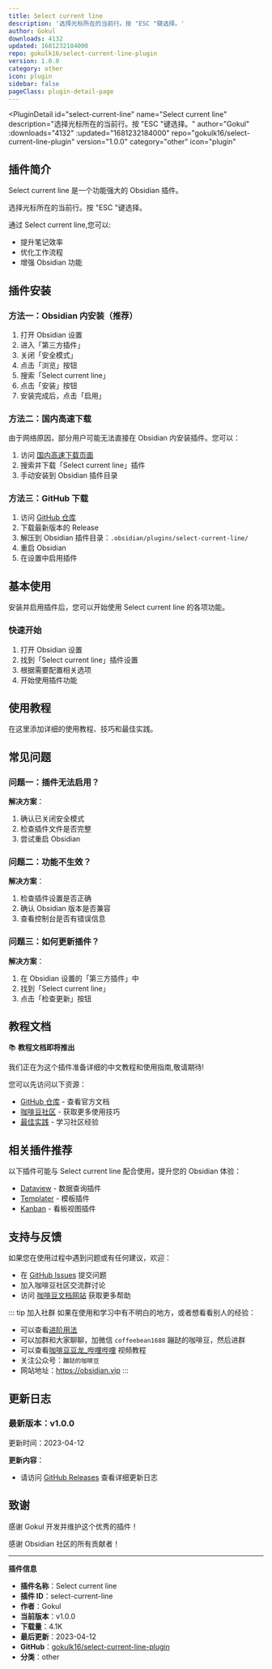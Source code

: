 ```yaml
---
title: Select current line
description: '选择光标所在的当前行。按 "ESC "键选择。'
author: Gokul
downloads: 4132
updated: 1681232184000
repo: gokulk16/select-current-line-plugin
version: 1.0.0
category: other
icon: plugin
sidebar: false
pageClass: plugin-detail-page
---
```


<PluginDetail
  id="select-current-line"
  name="Select current line"
  description="选择光标所在的当前行。按 &quot;ESC &quot;键选择。"
  author="Gokul"
  :downloads="4132"
  :updated="1681232184000"
  repo="gokulk16/select-current-line-plugin"
  version="1.0.0"
  category="other"
  icon="plugin"
>

<!-- AUTO_GENERATED_START -->
## 插件简介

Select current line 是一个功能强大的 Obsidian 插件。

选择光标所在的当前行。按 &quot;ESC &quot;键选择。

通过 Select current line,您可以:

- 提升笔记效率
- 优化工作流程
- 增强 Obsidian 功能

<!-- AUTO_GENERATED_END -->

<!-- AUTO_GENERATED_START -->
## 插件安装

### 方法一：Obsidian 内安装（推荐）

1. 打开 Obsidian 设置
2. 进入「第三方插件」
3. 关闭「安全模式」
4. 点击「浏览」按钮
5. 搜索「Select current line」
6. 点击「安装」按钮
7. 安装完成后，点击「启用」

### 方法二：国内高速下载

由于网络原因，部分用户可能无法直接在 Obsidian 内安装插件。您可以：

1. 访问 [国内高速下载页面](/zh/documentation/obsidian-plugins-download.html)
2. 搜索并下载「Select current line」插件
3. 手动安装到 Obsidian 插件目录

### 方法三：GitHub 下载

1. 访问 [GitHub 仓库](https://github.com/gokulk16/select-current-line-plugin)
2. 下载最新版本的 Release
3. 解压到 Obsidian 插件目录：`.obsidian/plugins/select-current-line/`
4. 重启 Obsidian
5. 在设置中启用插件

## 基本使用

安装并启用插件后，您可以开始使用 Select current line 的各项功能。

### 快速开始

1. 打开 Obsidian 设置
2. 找到「Select current line」插件设置
3. 根据需要配置相关选项
4. 开始使用插件功能

<!-- AUTO_GENERATED_END -->

<!-- CUSTOM_CONTENT_START:tutorial -->
## 使用教程

在这里添加详细的使用教程、技巧和最佳实践。

<!-- CUSTOM_CONTENT_END:tutorial -->

<!-- SHARED_CONTENT_START -->
## 常见问题

### 问题一：插件无法启用？

**解决方案**：
1. 确认已关闭安全模式
2. 检查插件文件是否完整
3. 尝试重启 Obsidian

### 问题二：功能不生效？

**解决方案**：
1. 检查插件设置是否正确
2. 确认 Obsidian 版本是否兼容
3. 查看控制台是否有错误信息

### 问题三：如何更新插件？

**解决方案**：
1. 在 Obsidian 设置的「第三方插件」中
2. 找到「Select current line」
3. 点击「检查更新」按钮

## 教程文档

📚 **教程文档即将推出**

我们正在为这个插件准备详细的中文教程和使用指南,敬请期待!

您可以先访问以下资源：
- [GitHub 仓库](https://github.com/gokulk16/select-current-line-plugin) - 查看官方文档
- [咖啡豆社区](/zh/bases/) - 获取更多使用技巧
- [最佳实践](/zh/best-practices/) - 学习社区经验

## 相关插件推荐

以下插件可能与 Select current line 配合使用，提升您的 Obsidian 体验：

- [Dataview](/zh/plugins/dataview.html) - 数据查询插件
- [Templater](/zh/plugins/templater-obsidian.html) - 模板插件
- [Kanban](/zh/plugins/obsidian-kanban.html) - 看板视图插件

## 支持与反馈

如果您在使用过程中遇到问题或有任何建议，欢迎：

- 在 [GitHub Issues](https://github.com/gokulk16/select-current-line-plugin/issues) 提交问题
- 加入咖啡豆社区交流群讨论
- 访问 [咖啡豆文档网站](https://obsidian.vip) 获取更多帮助

::: tip 加入社群
如果在使用和学习中有不明白的地方，或者想看看别人的经验：
- 可以查看[进阶用法](/zh/advanced)
- 可以加群和大家聊聊，加微信 `coffeebean1688` 蹦跶的咖啡豆，然后进群
- 可以查看[咖啡豆豆龙_哔哩哔哩](https://space.bilibili.com/618777356) 视频教程
- 关注公众号：`蹦跶的咖啡豆`
- 网站地址：https://obsidian.vip
:::
<!-- SHARED_CONTENT_END -->

<!-- AUTO_GENERATED_START -->
## 更新日志

### 最新版本：v1.0.0

更新时间：2023-04-12

**更新内容**：
- 请访问 [GitHub Releases](https://github.com/gokulk16/select-current-line-plugin/releases) 查看详细更新日志

## 致谢

感谢 Gokul 开发并维护这个优秀的插件！

感谢 Obsidian 社区的所有贡献者！

---

**插件信息**
- **插件名称**：Select current line
- **插件 ID**：select-current-line
- **作者**：Gokul
- **当前版本**：v1.0.0
- **下载量**：4.1K
- **最后更新**：2023-04-12
- **GitHub**：[gokulk16/select-current-line-plugin](https://github.com/gokulk16/select-current-line-plugin)
- **分类**：other
<!-- AUTO_GENERATED_END -->

</PluginDetail>

